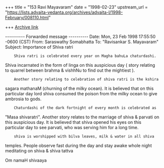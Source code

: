 +++
title = "153 Ravi Mayavaram"
date = "1998-02-23"
upstream_url = "https://lists.advaita-vedanta.org/archives/advaita-l/1998-February/008110.html"

+++
[Archive link](https://lists.advaita-vedanta.org/archives/advaita-l/1998-February/008110.html)

---------- Forwarded message ----------
Date: Mon, 23 Feb 1998 17:55:50 -0600 (CST)
From: Saraswathy Somabhatta <sara at pcl-a56.lib.utexas.edu>
To: "Ravisankar S. Mayavaram" <msr at comco.com>
Subject: Importance of Shiva ratri



        Shiva ratri is celebrated every year on Magha bahuLa chaturdashi.
Shiva incarnated in the form of linga on this auspicious day ( story
relating to quarrel between brahma & vishhNu to find out the mightiest ).

        Another story relating to celebration of shiva ratri is the kshira
sagara mathanaM (churning of the milky ocean).  It is believed that on
this particular day lord shiva consumed the poison from the milky ocean to
give ambrosia to gods.

        Chaturdashi of the dark fortnight of every month is celebrated as
"Masa shivaratri".  Another story relates to the marriage of shiva &
parvati on this auspicious day.  It is believed that shiva opened his eyes
on this particular day to see parvati, who was serving him for a long
time.

        shiva is worshipped with bilva leaves, milk & water in all shiva
temples.  People observe fast during the day and stay awake whole night
meditating on shiva & shiva tattva


Om namaH shivaaya

